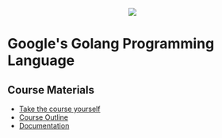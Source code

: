  <p align="center">
    <a title="Golang Training" href="https://www.udemy.com/course/learn-how-to-code/">
    <img src="../assets/images/go.ico">
    </a>
</p>

# Google's Golang Programming Language 


## **Course Materials**
- [Take the course yourself](https://www.udemy.com/course/learn-how-to-code/)
- [Course Outline](https://docs.google.com/document/d/1ckYpi6hcRkaBUEk975f54oGsHYHu7GhzOk7-nOrkNxo/edit)
- [Documentation](https://golang.org/doc/)